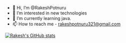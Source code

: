 - 👋 Hi, I’m @RakeshPotnuru
- 👀 I’m interested in new technologies
- 🌱 I’m currently learning java.
- 📫 How to reach me - rakeshpotnuru321@gmail.com

[![Rakesh's GitHub stats](https://github-readme-stats.vercel.app/api?username=RakeshPotnuru&show_icons=true&theme=github_dark)](https://github.com/anuraghazra/github-readme-stats)

<!---
RakeshPotnuru/RakeshPotnuru is a ✨ special ✨ repository because its `README.md` (this file) appears on your GitHub profile.
You can click the Preview link to take a look at your changes.
--->
